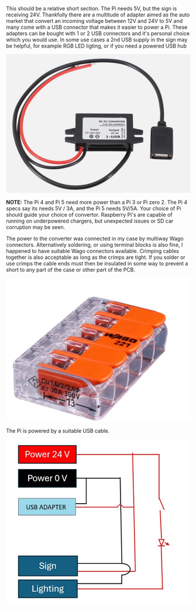 
This should be a relative short section.   The Pi needs 5V, but the sign is receiving 24V.
Thankfully there are a multitude of adapter aimed as the auto market that convert an incoming voltage between 12V and 24V to 5V and many come with a USB connector that makes it easier to power a Pi.  These adapters can be bought with 1 or 2 USB connectors and it's personal choice which you would use.   In some use cases a 2nd USB supply in the sign may be helpful, for example RGB LED ligting, or if you need a powered USB hub

![A small converter unit that takes 12 or 24V and oputputs 5V via a USB socket](https://github.com/gjchester/Hanover-Display-Flip-Dot-Local-Aircraft-Tracker-Hardware-Setup/blob/main/PiElectrics/Car12_24toUSB.jpg)

**NOTE:**  The Pi 4 and Pi 5 need more  power than a Pi 3 or Pi zero 2.  The Pi 4 specs say its needs 5V / 3A, and the Pi 5 needs 5V/5A.  Your choice of Pi should guide your choice of convertor.  Raspberry Pi's are capable of running on underpowered chargers, but unexpected issues or SD car corruption may be seen.


The power to the converter was connected in my case by multiway Wago connectors.  Alternatively soldering, or using terminal blocks is also fine, I happened to have suitable Wago connectors available.   Crimping cables together is also acceptable as long as the crimps are tight.   If you solder or use crimps the cable ends must then be insulated in some way to prevent a short to any part of the case or other part of the PCB.

![a 5 way WAGO connector to connect wires without the need to a  screwdrivert](https://github.com/gjchester/Hanover-Display-Flip-Dot-Local-Aircraft-Tracker-Hardware-Setup/blob/main/PiElectrics/Wago-5Way.jpg)

The Pi is powered by a suitable USB cable.

![Wiring Diagram ](https://github.com/gjchester/Hanover-Display-Flip-Dot-Local-Aircraft-Tracker-Hardware-Setup/blob/main/PiElectrics/SwitchWiring_withPi.jpg)
